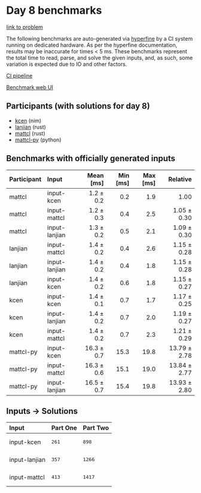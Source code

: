 # Day 8 benchmarks

[link to problem](https://adventofcode.com/2024/day/8)

The following benchmarks are auto-generated via
[hyperfine](https://github.com/sharkdp/hyperfine) by a CI system running on
dedicated hardware. As per the hyperfine documentation, results may be
inaccurate for times < 5 ms. These benchmarks represent the total time to read,
parse, and solve the given inputs, and, as such, some variation is expected due
to IO and other factors.

[CI pipeline](http://ci.papercode.net:8080/teams/main/pipelines/aoc2024)

[Benchmark web UI](https://aoc.ancalagon.black)


## Participants (with solutions for day 8)

- [kcen](https://github.com/kcen/aoc2024) (nim)
- [lanjian](https://github.com/lanjian/aoc-2024) (rust)
- [mattcl](https://github.com/mattcl/aoc2024) (rust)
- [mattcl-py](https://github.com/mattcl/aoc2024-py) (python)


## Benchmarks with officially generated inputs

| Participant | Input | Mean [ms] | Min [ms] | Max [ms] | Relative |
|:---|:---|---:|---:|---:|---:|
| mattcl | input-kcen | 1.2 ± 0.2 | 0.2 | 1.9 | 1.00 |
| mattcl | input-mattcl | 1.2 ± 0.3 | 0.4 | 2.5 | 1.05 ± 0.30 |
| mattcl | input-lanjian | 1.3 ± 0.2 | 0.5 | 2.1 | 1.09 ± 0.30 |
| lanjian | input-mattcl | 1.4 ± 0.2 | 0.4 | 2.6 | 1.15 ± 0.28 |
| lanjian | input-lanjian | 1.4 ± 0.2 | 0.4 | 1.8 | 1.15 ± 0.28 |
| lanjian | input-kcen | 1.4 ± 0.2 | 0.6 | 1.8 | 1.15 ± 0.27 |
| kcen | input-kcen | 1.4 ± 0.1 | 0.7 | 1.7 | 1.17 ± 0.25 |
| kcen | input-lanjian | 1.4 ± 0.2 | 0.7 | 2.0 | 1.19 ± 0.27 |
| kcen | input-mattcl | 1.4 ± 0.2 | 0.7 | 2.3 | 1.21 ± 0.29 |
| mattcl-py | input-kcen | 16.3 ± 0.7 | 15.3 | 19.8 | 13.79 ± 2.78 |
| mattcl-py | input-mattcl | 16.3 ± 0.6 | 15.1 | 19.0 | 13.84 ± 2.77 |
| mattcl-py | input-lanjian | 16.5 ± 0.7 | 15.4 | 19.8 | 13.93 ± 2.80 |


## Inputs -> Solutions

| Input | Part One | Part Two |
|:---|:---|:---|
|input-kcen|<pre>261</pre>|<pre>898</pre>|
|input-lanjian|<pre>357</pre>|<pre>1266</pre>|
|input-mattcl|<pre>413</pre>|<pre>1417</pre>|